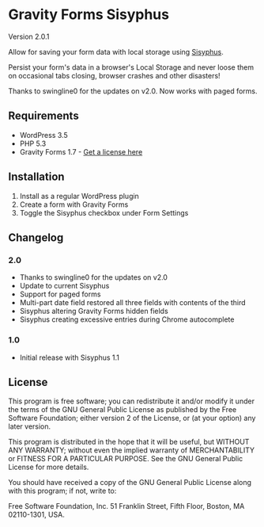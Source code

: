 Gravity Forms Sisyphus
======================

Version 2.0.1

Allow for saving your form data with local storage using [Sisyphus](http://sisyphus-js.herokuapp.com/).

Persist your form's data in a browser's Local Storage and never loose them on occasional tabs closing, browser crashes and other disasters!

Thanks to swingline0 for the updates on v2.0. Now works with paged forms.

## Requirements
* WordPress 3.5
* PHP 5.3
* Gravity Forms 1.7 - [Get a license here](http://benjaminhays.com/gravityforms)

## Installation
1. Install as a regular WordPress plugin
2. Create a form with Gravity Forms
3. Toggle the Sisyphus checkbox under Form Settings

## Changelog

### 2.0
* Thanks to swingline0 for the updates on v2.0
* Update to current Sisyphus
* Support for paged forms
* Multi-part date field restored all three fields with contents of the third
* Sisyphus altering Gravity Forms hidden fields
* Sisyphus creating excessive entries during Chrome autocomplete

### 1.0
* Initial release with Sisyphus 1.1

## License
This program is free software; you can redistribute it and/or modify it under the terms of the GNU General Public License as published by the Free Software Foundation; either version 2 of the License, or (at your option) any later version.

This program is distributed in the hope that it will be useful, but WITHOUT ANY WARRANTY; without even the implied warranty of MERCHANTABILITY or FITNESS FOR A PARTICULAR PURPOSE. See the GNU General Public License for more details.

You should have received a copy of the GNU General Public License along with this program; if not, write to:

Free Software Foundation, Inc. 51 Franklin Street, Fifth Floor, Boston, MA 02110-1301, USA.
